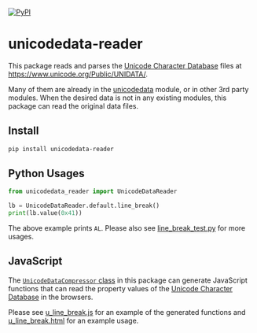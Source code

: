 [![PyPI](https://img.shields.io/pypi/v/unicodedata-reader.svg)](https://pypi.org/project/unicodedata-reader/)

# unicodedata-reader

This package reads and parses the [Unicode Character Database] files
at <https://www.unicode.org/Public/UNIDATA/>.

Many of them are already in the [unicodedata] module,
or in other 3rd party modules.
When the desired data is not in any existing modules,
this package can read the original data files.

[Unicode Character Database]: https://unicode.org/reports/tr44/
[unicodedata]: https://docs.python.org/3/library/unicodedata.html

## Install

```sh
pip install unicodedata-reader
```

## Python Usages

```python
from unicodedata_reader import UnicodeDataReader

lb = UnicodeDataReader.default.line_break()
print(lb.value(0x41))
```
The above example prints `AL`.
Please also see [line_break_test.py] for more usages.

[line_break_test.py]: https://github.com/kojiishi/unicodedata-reader/blob/main/tests/line_break_test.py

## JavaScript

The [`UnicodeDataCompressor` class] in this package
can generate JavaScript functions that can read the property values
of the [Unicode Character Database] in the browsers.

Please see [u_line_break.js] for an example of the generated functions
and [u_line_break.html] for an example usage.

[`UnicodeDataCompressor` class]: https://github.com/kojiishi/unicodedata-reader/blob/main/unicodedata_reader/compressor.py
[u_line_break.html]: https://github.com/kojiishi/unicodedata-reader/blob/main/js/u_line_break.html
[u_line_break.js]: https://github.com/kojiishi/unicodedata-reader/blob/main/js/u_line_break.js
